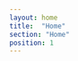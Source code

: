 ```yaml
---
layout: home
title:  "Home"
section: "Home"
position: 1
---
```


<script>
window.location.href = "/tsec"
</script>
